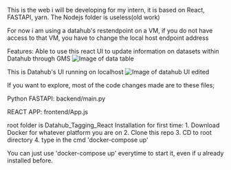 This is the web i will be developing for my intern, it is based on React, FASTAPI, yarn. The Nodejs folder is useless(old work)

For now i am using a datahub's restendpoint on a VM, if you do not have access to that VM, you have to change the local host endpoint address

Features:
Able to use this react UI to update information on datasets within Datahub through GMS
![Image of data table](https://user-images.githubusercontent.com/60865228/133769051-49a21991-77ed-4d6e-a2c8-81b44fc7c775.gif)

This is Datahub's UI running on localhost
![Image of datahub UI edited](https://user-images.githubusercontent.com/60865228/131979923-ebe9efec-f11d-4da3-870b-c9a6294de6a0.png)


If you want to explore, most of the code changes made are to these files;


Python FASTAPI:
backend/main.py


REACT APP:
frontend/App.js


root folder is Datahub_Tagging_React
Installation for first time:
    1. Download Docker for whatever platform you are on
    2. Clone this repo
    3. CD to root directory
    4. type in the cmd 'docker-compose up'

You can just use 'docker-compose up' everytime to start it, even if u already installed before.

